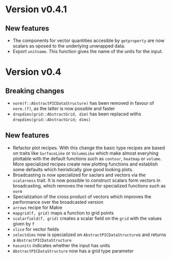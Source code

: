 # Version v0.4.1

## New features
- The components for vector quantities accesible by `getproperty` are now scalars as oposed to the underlying unwrapped data.
- Export `unitname`. This function gives the name of the units for the input.
# Version v0.4

## Breaking changes
- `norm(f::AbstractPICDataStructure)` has been removed in favour of `norm.(f)`, as the latter is now possible and faster
- `dropdims(grid::AbstractGrid, dim)` has been replaced withs `dropdims(grid::AbstractGrid; dims)`

## New features
- Refactor plot recipes. With this change the basic type recipes are based on traits
like `SurfaceLike` or `VolumeLike` which make almost everyhing plottable
with the default functions such as `contour`, `heatmap` or `volume`.
More specialized recipes create new plotting functions and establish
some defaults which heiristically give good looking plots.
- Broadcasting is now specialized for saclars and vectors via the `scalarness` trait. It is now possible to construct scalars form vectors in broadcasting, which removes the need for specialized functions such as `norm`
- Specialization of the cross product of vectors which improves the performance over the broadcasted version
- `arrows` recipe for Makie
- `mapgrid(f, grid)` maps a function to grid points
- `scalarfield(f, grid)` creates a scalar field on the `grid` with the values given by `f`
- `slice` for vector fields
- `selectdims` now is specialized on `AbstractPICDataStructure`s and returns a `AbstractPICDataStructure`
- `hasunits` indicates whether the input has units
- `AbstractPICDataStructure` now has a grid type parameter
